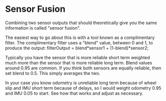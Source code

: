 # Sensor Fusion

Combining two sensor outputs that should theoretically give you the same information is called "sensor fusion".

The easiest way to go about this is with a tool known as a complimentary filter. The complimentary filter uses a "blend" value, between 0 and 1, to produce the output:
filterOutput = blend*sensor1 + (1-blend)*sensor2;

Typically you have the sensor that is more reliable short term weighted much more than the sensor that is more reliable long term. Blend values around 0.95 are common. If you think both sensors are equally reliable, then set blend to 0.5. This simply averages the two.

In your case you know odometry is unreliable long term because of wheel slip and IMU short term because of delays, so I would weight odometry 0.95 and IMU 0.05 to start. See how that works and adjust as necessary. 

